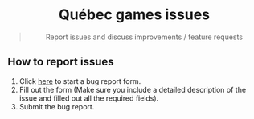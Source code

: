 <div align='center'>
<h1>Québec games issues</h1>
<blockquote>Report issues and discuss improvements / feature requests</blockquote>
</div>

## How to report issues

1. Click [here](https://github.com/Quebec-Games/issues/issues/new?assignees=octocat&labels=bug%2Ctriage&template=bug_report.yml&title=%5BBug%5D%3A+) to start a bug report form.
2. Fill out the form (Make sure you include a detailed description of the issue and filled out all the required fields).
3. Submit the bug report.
